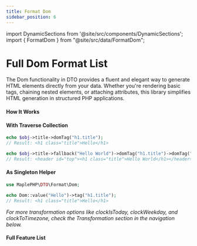 ```yaml
---
title: Format Dom
sidebar_position: 6
---
```


import DynamicSections from '@site/src/components/DynamicSections';
import { FormatDom } from "@site/src/data/FormatDom";

# Full Dom Format List
The Dom functionality in DTO provides a fluent and elegant way to generate HTML elements directly from your data. Whether you're rendering basic tags, chaining nested elements, or attaching attributes, this library simplifies HTML generation in structured PHP applications.

#### How It Works

#### With Traverse Collection
```php
echo $obj->title->domTag("h1.title");
// Result: <h1 class="title">Hello</h1>

echo $obj->title->fallback("Hello World")->domTag("h1.title")->domTag("header#top");
// Result: <header id="top"><h1 class="title">Hello World</h1></header>
```

#### As Singleton Helper
```php
use MaplePHP\DTO\Format\Dom;

echo Dom::value("Hello")->tag("h1.title");
// Result: <h1 class="title">Hello</h1>
```
_For more transformation options like clockIsToday, clockWeekday, and clockToTimezone, check the Transformation section in the navigation below._

#### Full Feature List

<DynamicSections sections={FormatDom} />
